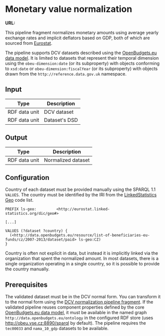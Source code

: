 # Monetary value normalization

**URL:** 

This pipeline fragment normalizes monetary amounts using average yearly exchange rates and implicit deflators based on GDP, both of which are sourced from [Eurostat](http://eurostat.linked-statistics.org).

The pipeline supports DCV datasets described using the [OpenBudgets.eu data model](https://github.com/openbudgets/data-model). It is limited to datasets that represent their temporal dimension using the `obeu-dimension:date` (or its subproperty) with objects conforming to `xsd:date` or `obeu-dimension:fiscalYear` (or its subproperty) with objects drawn from the `http://reference.data.gov.uk` namespace. 

## Input

| Type          | Description                    |
| ------------- | ------------------------------ |
| RDF data unit | DCV dataset                    |
| RDF data unit | Dataset's DSD                  |

## Output

| Type            | Description        |
| --------------- | ------------------ |
| RDF data unit   | Normalized dataset | 

## Configuration

Country of each dataset must be provided manually using the SPARQL 1.1 `VALUES`. The country must be identified by the IRI from the [LinkedStatistics Geo](http://eurostat.linked-statistics.org/dic/geo) code list. 

```sparql
PREFIX ls-geo:         <http://eurostat.linked-statistics.org/dic/geo#>

[...]

VALUES (?dataset ?country) {
  (<http://data.openbudgets.eu/resource/list-of-beneficiaries-eu-funds/cz/2007-2013/dataset/paid> ls-geo:CZ)
}
```

Country is often not explicit in data, but instead it is implicitly linked via the organization that spent the normalized amount. In most datasets, there is a single organization operating in a single country, so it is possible to provide the country manually. 

## Prerequisites

The validated dataset must be in the DCV normal form. You can transform it to the normal form using the [DCV normalization pipeline fragment](https://github.com/openbudgets/pipeline-fragments/tree/master/dcv/dcv-normalization). If the validated pipeline reuses component properties defined by the core [OpenBudgets.eu data model](https://github.com/openbudgets/data-model), it must be available in the named graph `http://data.openbudgets.eu/ontology` in the configured RDF store (uses <http://obeu.vse.cz:8890/sparql> by default). The pipeline requires the `tec00033` and `nama_10_gdp` datasets to be available.
